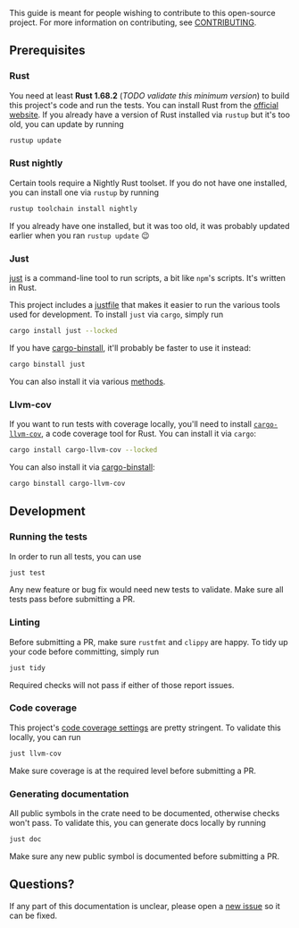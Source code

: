 This guide is meant for people wishing to contribute to this open-source project. For more information on contributing, see [CONTRIBUTING](CONTRIBUTING.md).

## Prerequisites

### Rust

You need at least **Rust 1.68.2** (_TODO validate this minimum version_) to build this project's code and run the tests. You can install Rust from the [official website](https://www.rust-lang.org/tools/install).
If you already have a version of Rust installed via `rustup` but it's too old, you can update by running

```bash
rustup update
```

### Rust nightly

Certain tools require a Nightly Rust toolset. If you do not have one installed, you can install one via `rustup` by running

```bash
rustup toolchain install nightly
```

If you already have one installed, but it was too old, it was probably updated earlier when you ran `rustup update` 😉

### Just

[just](https://github.com/casey/just) is a command-line tool to run scripts, a bit like `npm`'s scripts. It's written in Rust.

This project includes a [justfile](justfile) that makes it easier to run the various tools used for development. To install `just` via `cargo`, simply run

```bash
cargo install just --locked
```

If you have [cargo-binstall](https://github.com/cargo-bins/cargo-binstall), it'll probably be faster to use it instead:

```bash
cargo binstall just
```

You can also install it via various [methods](https://github.com/casey/just#packages).

### Llvm-cov

If you want to run tests with coverage locally, you'll need to install [`cargo-llvm-cov`](https://github.com/taiki-e/cargo-llvm-cov), a code coverage tool for Rust. You can install it via `cargo`:

```bash
cargo install cargo-llvm-cov --locked
```

You can also install it via [cargo-binstall](https://github.com/cargo-bins/cargo-binstall):

```bash
cargo binstall cargo-llvm-cov
```

## Development

### Running the tests

In order to run all tests, you can use

```bash
just test
```

Any new feature or bug fix would need new tests to validate. Make sure all tests pass before submitting a PR.

### Linting

Before submitting a PR, make sure `rustfmt` and `clippy` are happy. To tidy up your code before committing, simply run

```bash
just tidy
```

Required checks will not pass if either of those report issues.

### Code coverage

This project's [code coverage settings](codecov.yml) are pretty stringent. To validate this locally, you can run

```bash
just llvm-cov
```

Make sure coverage is at the required level before submitting a PR.

### Generating documentation

All public symbols in the crate need to be documented, otherwise checks won't pass. To validate this, you can generate docs locally by running

```bash
just doc
```

Make sure any new public symbol is documented before submitting a PR.

## Questions?

If any part of this documentation is unclear, please open a [new issue](https://github.com/clechasseur/rust-template/issues/new/choose) so it can be fixed.
